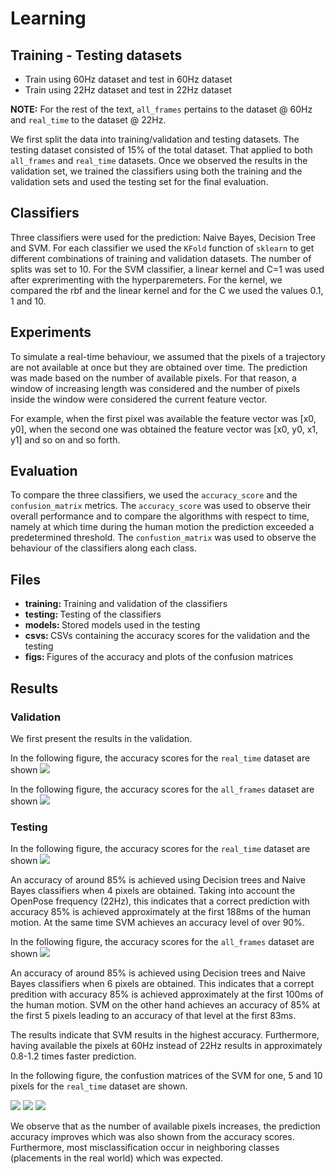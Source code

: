 # Learning

## Training - Testing datasets

* Train using 60Hz dataset and test in 60Hz dataset
* Train using 22Hz dataset and test in 22Hz dataset

<b>NOTE:</b> For the rest of the text, `all_frames` pertains to the dataset @ 60Hz and `real_time` to the dataset @ 22Hz.

We first split the data into training/validation and testing datasets. The testing dataset consisted of 15% of the total dataset. That applied to both `all_frames` and `real_time` datasets. Once we observed the results in the validation set, we trained the classifiers using both the training and the validation sets and used the testing set for the final evaluation.

## Classifiers
Three classifiers were used for the prediction: Naive Bayes, Decision Tree and SVM. For each classifier we used the `KFold` function of `sklearn` to get different combinations of training and validation datasets. The number of splits was set to 10. For the SVM classifier, a linear kernel and C=1 was used after exprerimenting with the hyperparemeters. For the kernel, we compared the rbf and the linear kernel and for the C we used the values 0.1, 1 and 10.

## Experiments
To simulate a real-time behaviour, we assumed that the pixels of a trajectory are not available at once but they are obtained over time. The prediction was made based on the number of available pixels. For that reason, a window of increasing length was considered and the number of pixels inside the window were considered the current feature vector.

For example, when the first pixel was available the feature vector was [x0, y0], when the second one was obtained the feature vector was [x0, y0, x1, y1] and so on and so forth.

## Evaluation
To compare the three classifiers, we used the `accuracy_score` and the `confusion_matrix` metrics. The `accuracy_score` was used to observe their overall performance and to compare the algorithms with respect to time, namely at which time during the human motion the prediction exceeded a predetermined threshold. The `confustion_matrix` was used to observe the behaviour of the classifiers along each class.

## Files
* <b> training: </b> Training and validation of the classifiers
* <b> testing: </b> Testing of the classifiers
* <b> models: </b> Stored models used in the testing
* <b> csvs: </b> CSVs containing the accuracy scores for the validation and the testing
* <b> figs: </b> Figures of the accuracy and plots of the confusion matrices

## Results

### Validation
We first present the results in the validation.

In the following figure, the accuracy scores for the `real_time` dataset are shown
<img src="https://github.com/ThanasisTs/object_direction_prediction/blob/main/learning/figs/accuracy/validation/accuracy_real_time.png" >

In the following figure, the accuracy scores for the `all_frames` dataset are shown
<img src="https://github.com/ThanasisTs/object_direction_prediction/blob/main/learning/figs/accuracy/validation/accuracy_all_frames.png">


### Testing

In the following figure, the accuracy scores for the `real_time` dataset are shown
<img src="https://github.com/ThanasisTs/object_direction_prediction/blob/main/learning/figs/accuracy/test/accuracy_real_time.png" >

An accuracy of around 85% is achieved using Decision trees and Naive Bayes classifiers when 4 pixels are obtained. Taking into account the OpenPose frequency (22Hz), this indicates that a correct prediction with accuracy 85% is achieved approximately at the first 188ms of the human motion. At the same time SVM achieves an accuracy level of over 90%.

In the following figure, the accuracy scores for the `all_frames` dataset are shown
<img src="https://github.com/ThanasisTs/object_direction_prediction/blob/main/learning/figs/accuracy/test/accuracy_all_frames.png">

An accuracy of around 85% is achieved using Decision trees and Naive Bayes classifiers when 6 pixels are obtained. This indicates that a corrept predition with accuracy 85% is achieved approximately at the first 100ms of the human motion. SVM on the other hand achieves an accuracy of 85% at the first 5 pixels leading to an accuracy of that level at the first 83ms.

The results indicate that SVM results in the highest accuracy. Furthermore, having available the pixels at 60Hz instead of 22Hz results in approximately 0.8-1.2 times faster prediction.

In the following figure, the confustion matrices of the SVM for one, 5 and 10 pixels for the `real_time` dataset are shown.

<img src="https://github.com/ThanasisTs/object_direction_prediction/blob/main/learning/figs/confusion_matrix/test/svm/real_time/1_pixels.png">
<img src="https://github.com/ThanasisTs/object_direction_prediction/blob/main/learning/figs/confusion_matrix/test/svm/real_time/5_pixels.png">
<img src="https://github.com/ThanasisTs/object_direction_prediction/blob/main/learning/figs/confusion_matrix/test/svm/real_time/10_pixels.png">

We observe that as the number of available pixels increases, the prediction accuracy improves which was also shown from the accuracy scores. Furthermore, most misclassification occur in neighboring classes (placements in the real world) which was expected.

